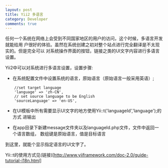 ```yaml
---
layout: post
title: Yii2 多语言
category: Developer
comments: true
---
```



任何一个系统在网络上会受到不同国家地区的用户的访问，这个时候，多语言开发就能给用
户很好的体验。虽然在系统创建之初对整个站点进行完全翻译是不太现实的。但是完全可以
对系统操作界面的按钮，链接之类的UI文字内容进行多语言设置。

Yii2中可以对系统进行多语言设置，设置步骤:

*   在系统配置文件中设置系统的语言，原始语言（原始语言一般采用英语）;

```
    //set target language
    'language' => 'zh-CN',
    // set source language to be English
    'sourceLanguage' => 'en-US',

```

*   在UI模板中所有需要显示UI文字的地方使用Yii::t('languageId','language');的方式
进输出

*   在app目录下新建message文件夹以及languageId.php文件，文件中返回一个语言数组，
数组键是原始语言，值是目标语言

到这里，就能个显示指定语言的UI文字了。

Yii::t的使用方式见(链接)[http://www.yiiframework.com/doc-2.0/guide-tutorial-i18n.html]
